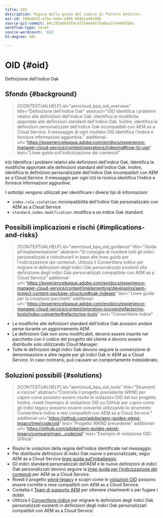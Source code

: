 ```yaml
---
title: OID
description: Pagina della guida del codice di Pattern Detector.
exl-id: 500e0d32-e75e-4abe-a96b-0692ce40c086
source-git-commit: 84c193b66fbf9c41f546e8575a0aa17e94043b9a
workflow-type: tm+mt
source-wordcount: '413'
ht-degree: 48%

---
```


# OID {#oid}

Definizione dell’indice Oak

## Sfondo {#background}

>[!CONTEXTUALHELP]
>id="aemcloud_bpa_oid_overview"
>title="Definizione dell’indice Oak"
>abstract="OID identifica i problemi relativi alle definizioni dell’indice Oak. Identifica le modifiche apportate alle definizioni standard dell’indice Oak. Inoltre, identifica le definizioni personalizzate dell’indice Oak incompatibili con AEM as a Cloud Service. Il messaggio di ogni risultato OID identifica l’indice e fornisce informazioni aggiuntive."
>additional-url="https://experienceleague.adobe.com/en/docs/experience-manager-cloud-service/content/operations/indexing#how-to-use" text="Linee guida sull’indicizzazione dei contenuti"

`OID`  Identifica i problemi relativi alle definizioni dell’indice Oak. Identifica le modifiche apportate alle definizioni standard dell’indice Oak. Inoltre, identifica le definizioni personalizzate dell’indice Oak incompatibili con AEM as a Cloud Service. Il messaggio per ogni `OID` la ricerca identifica l’indice e fornisce informazioni aggiuntive.

I sottotipi vengono utilizzati per identificare i diversi tipi di informazioni:

* `index.rule.violation`: incompatibilità dell’indice Oak personalizzato con AEM as a Cloud Service
* `standard.index.modification`: modifica a un indice Oak standard.

## Possibili implicazioni e rischi {#implications-and-risks}

>[!CONTEXTUALHELP]
>id="aemcloud_bpa_oid_guidance"
>title="Guida all’implementazione"
>abstract="Si consiglia di rivedere tutti gli indici personalizzati e ristrutturarli in base alle linee guida per l’indicizzazione dei contenuti. Utilizza il Convertitore indice per migrare le definizioni degli indici Oak personalizzati esistenti alla definizione degli indici Oak personalizzati compatibile con AEM as a Cloud Service"
>additional-url="https://experienceleague.adobe.com/en/docs/experience-manager-cloud-service/content/implementing/developing/aem-project-content-package-structure#oak-indexes" text="Linee guida per la creazione pacchetti"
>additional-url="https://experienceleague.adobe.com/en/docs/experience-manager-cloud-service/content/migration-journey/refactoring-tools/index-converter#refactoring-tools" text="Convertitore indice"

* Le modifiche alle definizioni standard dell’indice Oak possono andare perse durante un aggiornamento AEM.
* Le definizioni Oak non sono modificabili, devono essere inserite nel pacchetto con il codice del progetto del cliente e devono essere distribuite solo utilizzando Cloud Manager.
* Tutte le definizioni degli indici Oak devono seguire la convenzione di denominazione e altre regole per gli indici Oak in AEM as a Cloud Service. In caso contrario, può causare un comportamento indesiderato.

## Soluzioni possibili {#solutions}

>[!CONTEXTUALHELP]
>id="aemcloud_bpa_oid_tools"
>title="Strumenti e risorse"
>abstract="Controlla il progetto precedente WKND per capire come possono essere risolte le violazioni OID nel tuo progetto. Inoltre, rivedi l’esempio di violazione OID su GitHub per capire come gli indici legacy possono essere convertiti utilizzando lo strumento Convertitore indice e resi compatibili con AEM as a Cloud Service."
>additional-url="https://github.com/adobe/aem-guides-wknd-legacy/tree/code/oid" text="Progetto WKND precedente"
>additional-url="https://github.com/adobe/aem-guides-wknd-legacy/compare/main...code/oid" text="Esempio di violazione OID: GitHub"

* Risolvi le violazioni della regola dell’indice identificate nel messaggio.
* Per distribuire definizioni di indici Oak nuove o personalizzate, segui AEM as a Cloud Service [linee guida sull’imballaggio](https://experienceleague.adobe.com/en/docs/experience-manager-cloud-service/content/implementing/developing/aem-project-content-package-structure).
* Gli indici standard personalizzati dell’AEM e le nuove definizioni di indici Oak personalizzati devono seguire la [linee guida per l’indicizzazione dei contenuti](https://experienceleague.adobe.com/en/docs/experience-manager-cloud-service/content/operations/indexing#preparing-the-new-index-definition) per AEM as a Cloud Service.
* Rivedi il progetto [wknd-legacy](https://github.com/adobe/aem-guides-wknd-legacy/tree/code/oid) e scopri come le [violazioni OID](https://github.com/adobe/aem-guides-wknd-legacy/compare/main...code/oid) possono essere corrette e rese compatibili con AEM as a Cloud Service.
* Contatta il [Team di supporto AEM](https://helpx.adobe.com/it/enterprise/using/support-for-experience-cloud.html) per ottenere chiarimenti o per fugare i dubbi.
* Utilizza il [Convertitore indice](https://experienceleague.adobe.com/en/docs/experience-manager-cloud-service/content/migration-journey/refactoring-tools/index-converter#refactoring-tools) per migrare le definizioni degli indici Oak personalizzati esistenti in definizioni degli indici Oak personalizzati compatibili con AEM as a Cloud Service.
